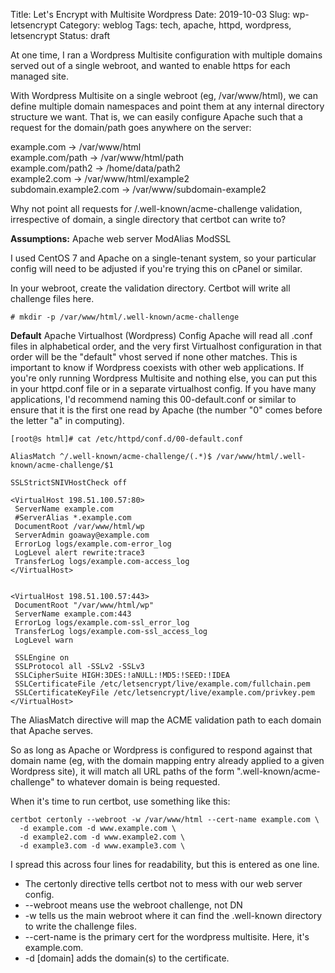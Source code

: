 Title: Let's Encrypt with Multisite Wordpress
Date: 2019-10-03
Slug: wp-letsencrypt
Category: weblog
Tags: tech, apache, httpd, wordpress, letsencrypt
Status: draft

At one time, I ran a Wordpress Multisite configuration with multiple domains served out of a single webroot, and wanted to enable https for each managed site.

With Wordpress Multisite on a single webroot (eg, /var/www/html), we can define multiple domain namespaces and point them at any internal directory structure we want. That is, we can easily configure Apache such that a request for the domain/path goes anywhere on the server:

example.com -> /var/www/html  
example.com/path -> /var/www/html/path  
example.com/path2 -> /home/data/path2  
example2.com -> /var/www/html/example2  
subdomain.example2.com -> /var/www/subdomain-example2  

Why not point all requests for /.well-known/acme-challenge validation, irrespective of domain, a single directory that certbot can write to?  

**Assumptions:**
Apache web server
ModAlias
ModSSL

I used CentOS 7 and Apache on a single-tenant system, so your particular config will need to be adjusted if you're trying this on cPanel or similar.


In your webroot, create the validation directory. Certbot will write all challenge files here.
```
# mkdir -p /var/www/html/.well-known/acme-challenge
```

**Default** Apache Virtualhost (Wordpress) Config
Apache will read all .conf files in alphabetical order, and the very first Virtualhost configuration in that order will be the "default" vhost served if none other matches. This is important to know if Wordpress coexists with other web applications. If you're only running Wordpress Multisite and nothing else, you can put this in your httpd.conf file or in a separate virtualhost config. If you have many applications, I'd recommend naming this 00-default.conf or similar to ensure that it is the first one read by Apache (the number "0" comes before the letter "a" in computing).

```
[root@s html]# cat /etc/httpd/conf.d/00-default.conf

AliasMatch ^/.well-known/acme-challenge/(.*)$ /var/www/html/.well-known/acme-challenge/$1

SSLStrictSNIVHostCheck off

<VirtualHost 198.51.100.57:80>
 ServerName example.com
 #ServerAlias *.example.com
 DocumentRoot /var/www/html/wp
 ServerAdmin goaway@example.com
 ErrorLog logs/example.com-error_log
 LogLevel alert rewrite:trace3
 TransferLog logs/example.com-access_log
</VirtualHost>


<VirtualHost 198.51.100.57:443>
 DocumentRoot "/var/www/html/wp"
 ServerName example.com:443
 ErrorLog logs/example.com-ssl_error_log
 TransferLog logs/example.com-ssl_access_log
 LogLevel warn

 SSLEngine on
 SSLProtocol all -SSLv2 -SSLv3
 SSLCipherSuite HIGH:3DES:!aNULL:!MD5:!SEED:!IDEA
 SSLCertificateFile /etc/letsencrypt/live/example.com/fullchain.pem
 SSLCertificateKeyFile /etc/letsencrypt/live/example.com/privkey.pem
</VirtualHost>                                  
```

The AliasMatch directive will map the ACME validation path to each domain that Apache serves.

So as long as Apache or Wordpress is configured to respond against that domain name (eg, with the domain mapping entry already applied to a given Wordpress site), it will match all URL paths of the form ".well-known/acme-challenge" to whatever domain is being requested.

When it's time to run certbot, use something like this:
```
certbot certonly --webroot -w /var/www/html --cert-name example.com \  
  -d example.com -d www.example.com \  
  -d example2.com -d www.example2.com \  
  -d example3.com -d www.example3.com \   
```

I spread this across four lines for readability, but this is entered as one line.

* The certonly directive tells certbot not to mess with our web server config.
* --webroot means use the webroot challenge, not DN
* -w tells us the main webroot where it can find the .well-known directory to write the challenge files.
* --cert-name is the primary cert for the wordpress multisite. Here, it's example.com.
* -d [domain] adds the domain(s) to the certificate.
